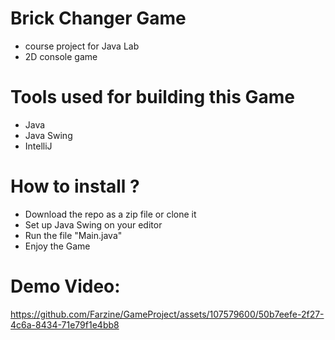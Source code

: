 # Brick Changer Game
 - course project for Java Lab
 - 2D console game

# Tools used for building this Game
 - Java
 - Java Swing
 - IntelliJ

# How to install ?
 - Download the repo as a zip file or clone it
 - Set up Java Swing on your editor
 - Run the file "Main.java"
 - Enjoy the Game

# Demo Video:

https://github.com/Farzine/GameProject/assets/107579600/50b7eefe-2f27-4c6a-8434-71e79f1e4bb8

